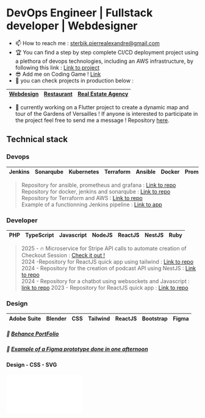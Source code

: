 <span style="display:flex;align-items:center;font-size: x-small;"><h1> DevOps Engineer | Fullstack developer | Webdesigner </h1></span>

- 📫 How to reach me : sterbik.pierrealexandre@gmail.com
- :trophy: You can find a step by step complete CI/CD deployment project using a plethora of devops technologies, including an AWS infrastructure, by following this link : [Link to project](https://docs.google.com/document/d/1pa4Xx0-eNUB6V12sOGlKhN1sh6cydZEe/edit?usp=drive_link&ouid=117616023064011937677&rtpof=true&sd=true)
- 😎 Add me on Coding Game ! [Link](https://www.codingame.com/profile/5c6a8031a6a0ff658efe309f9f056ccc9096385)
- :triangular_ruler: you can check projects in production below :

| [Webdesign](https://www.zebrart.fr/) | [Restaurant](https://www.le-parnasse-versailles.fr/) | [Real Estate Agency](https://cabinetlaclef.com/) 
:---------------:|:---------------:|:---------------:|

- :loudspeaker: currently working on a Flutter project to create a dynamic map and tour of the Gardens of Versailles ! If anyone is interested to participate in the project feel free to send me a message ! Repository [here](https://github.com/Manianise/versailles-gardens-fun-visit).

## Technical stack

### Devops

| Jenkins | Sonarqube | Kubernetes | Terraform | Ansible | Docker | Prometheus | Grafana |
:---------------:|:---------------:|:---------------:|:---------------:|:---------------:|:---------------:|:---------------:|:---------------:|

> Repository for ansible, prometheus and grafana : [Link to repo](https://github.com/Manianise/ansible-prometheus-grafana) \
> Repository for docker, jenkins and sonarqube : [Link to repo](https://github.com/Manianise/docker-jenkins-env) \
> Repository for Terraform and AWS : [Link to repo](https://github.com/Manianise/terraform-ec2-aws) \
> Example of a functionning Jenkins pipeline : [Link to app](https://github.com/Manianise/api_nodejs)


### Developer


| PHP | TypeScript | Javascript | NodeJS | ReactJS | NestJS | Ruby |
:---------------:|:---------------:|:---------------:|:---------------:|:---------------:|:---------------:|:---------------:|

> 2025 - 🔥 Microservice for Stripe API calls to automate creation of Checkout Session : [Check it out !](https://github.com/Manianise/stripe-dispute-microservice) \
> 2024 -Repository for ReactJS quick app using tailwind : [Link to repo](https://github.com/Manianise/sterbik-react) \
> 2024 - Repository for the creation of podcast API using NestJS : [Link to repo](https://github.com/Manianise/podcast-api) \
> 2024 - Repository for a chatbot using websockets and Javascript : [link to repo](https://github.com/Manianise/Chatssistant-SocketIO)
> 2023 - Repository for ReactJS quick app : [Link to repo](https://github.com/Manianise/spiritsPresentation)

### Design

| Adobe Suite | Blender | CSS | Tailwind | ReactJS | Bootstrap | Figma |
:---------------:|:---------------:|:---------------:|:---------------:|:---------------:|:---------------:|:---------------:|

##### :open_file_folder: [Behance PortFolio](https://www.behance.net/gallery/220641443/Portfolio)

##### :art: [Example of a Figma prototype done in one afternoon](https://www.figma.com/proto/hRRFZdrhZjTadnBQwlZuuG/My-Prospects-App?node-id=1-194&t=tqetJTPyQXkL8PwL-1)

#### Design - CSS - SVG

<img src="./assets/svg/zombie.svg" alt="zombie" width="100" height="100"><img src="./assets/svg/assets.svg" alt="logo" width="100" height="100">


